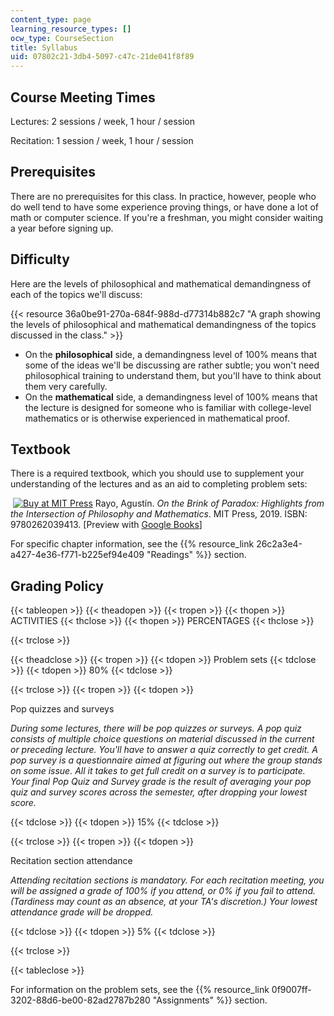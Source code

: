 ```yaml
---
content_type: page
learning_resource_types: []
ocw_type: CourseSection
title: Syllabus
uid: 07802c21-3db4-5097-c47c-21de041f8f89
---
```


Course Meeting Times
--------------------

Lectures: 2 sessions / week, 1 hour / session

Recitation: 1 session / week, 1 hour / session

Prerequisites
-------------

There are no prerequisites for this class. In practice, however, people who do well tend to have some experience proving things, or have done a lot of math or computer science. If you're a freshman, you might consider waiting a year before signing up.

Difficulty
----------

Here are the levels of philosophical and mathematical demandingness of each of the topics we'll discuss:

{{< resource 36a0be91-270a-684f-988d-d77314b882c7 "A graph showing the levels of philosophical and mathematical demandingness of the topics discussed in the class." >}}

*   On the **philosophical** side, a demandingness level of 100% means that some of the ideas we'll be discussing are rather subtle; you won't need philosophical training to understand them, but you'll have to think about them very carefully.
*   On the **mathematical** side, a demandingness level of 100% means that the lecture is designed for someone who is familiar with college-level mathematics or is otherwise experienced in mathematical proof.

Textbook
--------

There is a required textbook, which you should use to supplement your understanding of the lectures and as an aid to completing problem sets:

 [![Buy at MIT Press](/images/mp_logo.gif)](https://mitpress.mit.edu/9780262039413) Rayo, Agustín. _On the Brink of Paradox: Highlights from the Intersection of Philosophy and Mathematics_. MIT Press, 2019. ISBN: 9780262039413. \[Preview with [Google Books](https://books.google.com/books?id=nxyNDwAAQBAJ&pg=PAfrontcover#v=onepage&q&f=false)\]

For specific chapter information, see the {{% resource_link 26c2a3e4-a427-4e36-f771-b225ef94e409 "Readings" %}} section.

Grading Policy
--------------

{{< tableopen >}}
{{< theadopen >}}
{{< tropen >}}
{{< thopen >}}
ACTIVITIES
{{< thclose >}}
{{< thopen >}}
PERCENTAGES
{{< thclose >}}

{{< trclose >}}

{{< theadclose >}}
{{< tropen >}}
{{< tdopen >}}
Problem sets
{{< tdclose >}}
{{< tdopen >}}
80%
{{< tdclose >}}

{{< trclose >}}
{{< tropen >}}
{{< tdopen >}}


Pop quizzes and surveys

_During some lectures, there will be pop quizzes or surveys. A pop quiz consists of multiple choice questions on material discussed in the current or preceding lecture. You'll have to answer a quiz correctly to get credit. A pop survey is a questionnaire aimed at figuring out where the group stands on some issue. All it takes to get full credit on a survey is to participate. Your final Pop Quiz and Survey grade is the result of averaging your pop quiz and survey scores across the semester, after dropping your lowest score._


{{< tdclose >}}
{{< tdopen >}}
15%
{{< tdclose >}}

{{< trclose >}}
{{< tropen >}}
{{< tdopen >}}


Recitation section attendance

_Attending recitation sections is mandatory. For each recitation meeting, you will be assigned a grade of 100% if you attend, or 0% if you fail to attend. (Tardiness may count as an absence, at your TA's discretion.) Your lowest attendance grade will be dropped._


{{< tdclose >}}
{{< tdopen >}}
5%
{{< tdclose >}}

{{< trclose >}}

{{< tableclose >}}

For information on the problem sets, see the {{% resource_link 0f9007ff-3202-88d6-be00-82ad2787b280 "Assignments" %}} section.